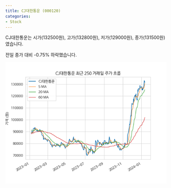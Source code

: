 ```yaml
---
title: CJ대한통운 (000120)
categories:
- Stock
---
```


CJ대한통운는 시가(132500원), 고가(132800원), 저가(129000원), 종가(131500원)였습니다.

전일 종가 대비 -0.75% 하락했습니다.

<!-- more -->

![000120](/assets/images/stock/000120.png)